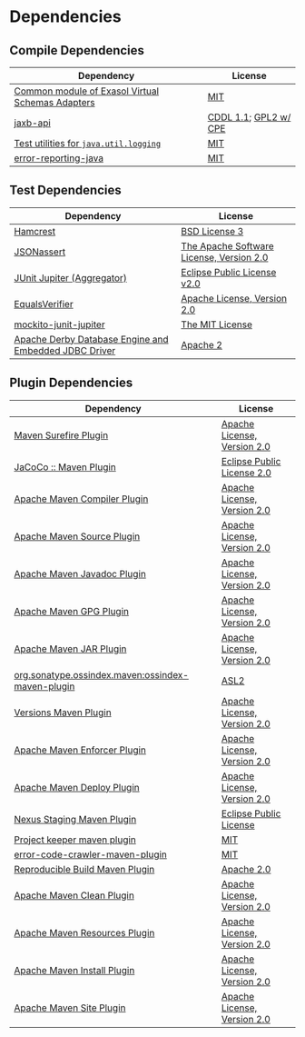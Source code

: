 <!-- @formatter:off -->
# Dependencies

## Compile Dependencies

| Dependency                                            | License                         |
| ----------------------------------------------------- | ------------------------------- |
| [Common module of Exasol Virtual Schemas Adapters][0] | [MIT][1]                        |
| [jaxb-api][2]                                         | [CDDL 1.1][3]; [GPL2 w/ CPE][3] |
| [Test utilities for `java.util.logging`][5]           | [MIT][1]                        |
| [error-reporting-java][7]                             | [MIT][1]                        |

## Test Dependencies

| Dependency                                                  | License                                        |
| ----------------------------------------------------------- | ---------------------------------------------- |
| [Hamcrest][9]                                               | [BSD License 3][10]                            |
| [JSONassert][11]                                            | [The Apache Software License, Version 2.0][12] |
| [JUnit Jupiter (Aggregator)][13]                            | [Eclipse Public License v2.0][14]              |
| [EqualsVerifier][15]                                        | [Apache License, Version 2.0][12]              |
| [mockito-junit-jupiter][17]                                 | [The MIT License][18]                          |
| [Apache Derby Database Engine and Embedded JDBC Driver][19] | [Apache 2][12]                                 |

## Plugin Dependencies

| Dependency                                              | License                           |
| ------------------------------------------------------- | --------------------------------- |
| [Maven Surefire Plugin][21]                             | [Apache License, Version 2.0][22] |
| [JaCoCo :: Maven Plugin][23]                            | [Eclipse Public License 2.0][24]  |
| [Apache Maven Compiler Plugin][25]                      | [Apache License, Version 2.0][22] |
| [Apache Maven Source Plugin][27]                        | [Apache License, Version 2.0][22] |
| [Apache Maven Javadoc Plugin][29]                       | [Apache License, Version 2.0][22] |
| [Apache Maven GPG Plugin][31]                           | [Apache License, Version 2.0][12] |
| [Apache Maven JAR Plugin][33]                           | [Apache License, Version 2.0][22] |
| [org.sonatype.ossindex.maven:ossindex-maven-plugin][35] | [ASL2][12]                        |
| [Versions Maven Plugin][37]                             | [Apache License, Version 2.0][22] |
| [Apache Maven Enforcer Plugin][39]                      | [Apache License, Version 2.0][22] |
| [Apache Maven Deploy Plugin][41]                        | [Apache License, Version 2.0][12] |
| [Nexus Staging Maven Plugin][43]                        | [Eclipse Public License][44]      |
| [Project keeper maven plugin][45]                       | [MIT][1]                          |
| [error-code-crawler-maven-plugin][47]                   | [MIT][1]                          |
| [Reproducible Build Maven Plugin][49]                   | [Apache 2.0][12]                  |
| [Apache Maven Clean Plugin][51]                         | [Apache License, Version 2.0][22] |
| [Apache Maven Resources Plugin][53]                     | [Apache License, Version 2.0][22] |
| [Apache Maven Install Plugin][55]                       | [Apache License, Version 2.0][12] |
| [Apache Maven Site Plugin][57]                          | [Apache License, Version 2.0][22] |

[23]: https://www.eclemma.org/jacoco/index.html
[45]: https://github.com/exasol/project-keeper-maven-plugin
[7]: https://github.com/exasol/error-reporting-java
[12]: http://www.apache.org/licenses/LICENSE-2.0.txt
[21]: https://maven.apache.org/surefire/maven-surefire-plugin/
[43]: http://www.sonatype.com/public-parent/nexus-maven-plugins/nexus-staging/nexus-staging-maven-plugin/
[1]: https://opensource.org/licenses/MIT
[17]: https://github.com/mockito/mockito
[19]: http://db.apache.org/derby/
[37]: http://www.mojohaus.org/versions-maven-plugin/
[10]: http://opensource.org/licenses/BSD-3-Clause
[25]: https://maven.apache.org/plugins/maven-compiler-plugin/
[3]: https://oss.oracle.com/licenses/CDDL+GPL-1.1
[31]: http://maven.apache.org/plugins/maven-gpg-plugin/
[53]: https://maven.apache.org/plugins/maven-resources-plugin/
[51]: https://maven.apache.org/plugins/maven-clean-plugin/
[24]: https://www.eclipse.org/legal/epl-2.0/
[44]: http://www.eclipse.org/legal/epl-v10.html
[5]: https://github.com/exasol/java-util-logging-testing
[49]: http://zlika.github.io/reproducible-build-maven-plugin
[57]: https://maven.apache.org/plugins/maven-site-plugin/
[22]: https://www.apache.org/licenses/LICENSE-2.0.txt
[39]: https://maven.apache.org/enforcer/maven-enforcer-plugin/
[18]: https://github.com/mockito/mockito/blob/release/3.x/LICENSE
[14]: https://www.eclipse.org/legal/epl-v20.html
[2]: https://github.com/eclipse-ee4j/jaxb-api
[55]: http://maven.apache.org/plugins/maven-install-plugin/
[13]: https://junit.org/junit5/
[35]: https://sonatype.github.io/ossindex-maven/maven-plugin/
[11]: https://github.com/skyscreamer/JSONassert
[15]: http://www.jqno.nl/equalsverifier
[27]: https://maven.apache.org/plugins/maven-source-plugin/
[9]: http://hamcrest.org/JavaHamcrest/
[41]: http://maven.apache.org/plugins/maven-deploy-plugin/
[29]: https://maven.apache.org/plugins/maven-javadoc-plugin/
[0]: https://github.com/exasol/virtual-schema-common-java
[47]: https://github.com/exasol/error-code-crawler-maven-plugin
[33]: https://maven.apache.org/plugins/maven-jar-plugin/
